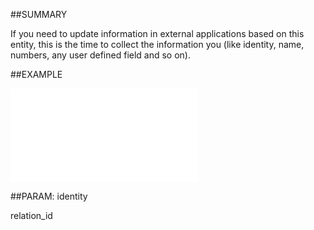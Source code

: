 

##SUMMARY

If you need to update information in external applications based on this entity, this is the time to collect the information you (like identity, name, numbers, any user defined field and so on).


##EXAMPLE

![](../../Examples/vbs/ClientScript.OnRelationBeforeDelete.vbs.txt)







##PARAM: identity

relation_id



